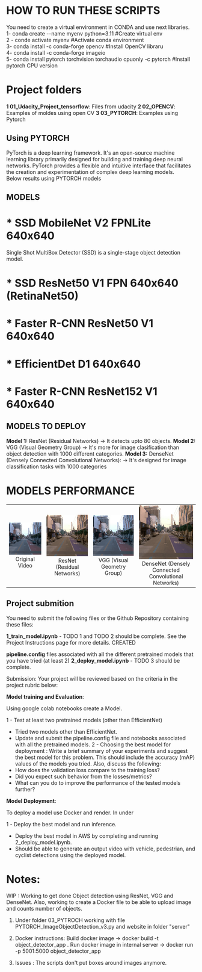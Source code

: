 # HOW TO RUN THESE SCRIPTS
You need to create a virtual environment in CONDA and use next libraries. <br>
1-  conda create --name myenv python=3.11 #Create virtual env <br>
2 - conde activate myenv #Activate conda environment <br>
3-  conda install -c conda-forge opencv #Install OpenCV libraru <br> 
4-  conda install -c conda-forge imageio <br>
5-  conda install pytorch torchvision torchaudio cpuonly -c pytorch #Install pytorch CPU version <br>


# Project folders

**1 01_Udacity_Project_tensorflow**: Files from udacity
**2 02_OPENCV**: Examples of moldes using open CV
**3 03_PYTORCH**: Examples using Pytorch  

## Using PYTORCH
PyTorch is a deep learning framework. It's an open-source machine learning library primarily designed for building and training deep neural networks. PyTorch provides a flexible and intuitive interface that facilitates the creation and experimentation of complex deep learning models.
<br> Below results using PYTORCH models <br>



## MODELS

# * SSD MobileNet V2 FPNLite 640x640	
Single Shot MultiBox Detector (SSD) is a single-stage object detection model.

# * SSD ResNet50 V1 FPN 640x640 (RetinaNet50)	

# * Faster R-CNN ResNet50 V1 640x640	

# * EfficientDet D1 640x640	

# * Faster R-CNN ResNet152 V1 640x640	

## MODELS TO DEPLOY

**Model 1:** ResNet (Residual Networks) -> It detects upto 80 objects.
**Model 2:** VGG (Visual Geometry Group) -> It's more for image clasification than object detection with 1000 different categories.
**Model 3:** DenseNet (Densely Connected Convolutional Networks): -> It's designed for image classification tasks with 1000 categories


# MODELS PERFORMANCE
<table>
  <tr>
    <td align="center"><img src="https://github.com/marcjesus/udacity/blob/main/01_ObjectDetection/output.gif" alt="Image 1" width="400" /> Original Video</td>
    <td align="center"><img src="https://github.com/marcjesus/udacity/blob/main/01_ObjectDetection/OPENCV_output_gif.gif" alt="Image 2" width="400" /> ResNet (Residual Networks)</td>
    <td align="center"><img src="https://github.com/marcjesus/udacity/blob/main/01_ObjectDetection/output.gif" alt="Image 1" width="400" /> VGG (Visual Geometry Group) </td>
    <td align="center"><img src="https://github.com/marcjesus/udacity/blob/main/01_ObjectDetection/OPENCV_output_gif.gif" alt="Image 2" width="400" />DenseNet (Densely Connected Convolutional Networks)</td>    
  </tr>
</table>


## Project submition

You need to submit the following files or the Github Repository containing these files:

**1_train_model.ipynb** - TODO 1 and TODO 2 should be complete. See the Project Instructions page for more details. 
CREATED 

**pipeline.config** files associated with all the different pretrained models that you have tried (at least 2)
**2_deploy_model.ipynb** - TODO 3 should be complete.

Submission: Your project will be reviewed based on the criteria in the project rubric below:

**Model training and Evaluation**: 

Using google colab notebooks create a Model. 

1 - Test at least two pretrained models (other than EfficientNet) 
  - Tried two models other than EfficientNet.
  - Update and submit the pipeline.config file and notebooks associated with all the pretrained models.
2 - Choosing the best model for deployment : Write a brief summary of your experiments and suggest the best model for this problem. This should include the accuracy (mAP) values of the models you tried. Also, discuss the following:
  - How does the validation loss compare to the training loss?
  - Did you expect such behavior from the losses/metrics?
  - What can you do to improve the performance of the tested models further?

**Model Deployment**:


To deploy a model use Docker and render.
In under 

1 - Deploy the best model and run inference.
  - Deploy the best model in AWS by completing and running 2_deploy_model.ipynb.
  - Should be able to generate an output video with vehicle, pedestrian, and cyclist detections using the deployed model.


# Notes:

WIP : Working to get done Object detection using ResNet, VGG and DenseNet. Also, working to create a Docker file to be able to upload image and counts number of objects. 
1) Under folder 03_PYTROCH working with file PYTORCH_ImageObjectDetection_v3.py and website in folder "server"
2) Docker instructions:
   Build docker image -> docker build -t object_detector_app .
   Run docker image in internal server -> docker run -p 5001:5000 object_detector_app 

3) Issues : The scripts don't put boxes around images anymore.





